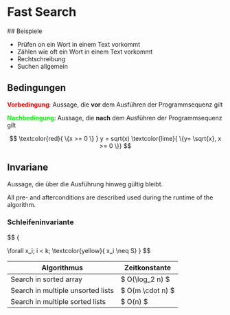# Fast Search

## Beispiele
- Prüfen on ein Wort in einem Text vorkommt
- Zählen wie oft ein Wort in einem Text vorkommt
- Rechtschreibung
- Suchen allgemein

## Bedingungen


<span style="color:red">**Vorbedingung**</span>: Aussage, die **vor** dem Ausführen der Programmsequenz gilt

<span style="color:lime">**Nachbedingung**</span>: Aussage, die **nach** dem Ausführen der Programmsequenz gilt

$$
\textcolor{red}{ \{x >= 0 \} }
y = sqrt(x)
\textcolor{lime}{ \{y= \sqrt{x}, x >= 0 \}}
$$

## Invariane

Aussage, die über die Ausführung hinweg gültig bleibt.

All pre- and afterconditions are described used during the runtime of the algorithm.


### Schleifeninvariante

$$
\{

\forall x_i; i < k;  \textcolor{yellow}{ x_i \neq S} \}
$$


| Algorithmus | Zeitkonstante |
|--|--|
| Search in sorted array | $ O(\log_2 n) $ |
| Search in multiple unsorted lists | $ O(m \cdot n) $ |
| Search in multiple sorted lists | $ O(n) $ |